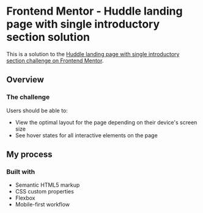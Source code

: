 # Frontend Mentor - Huddle landing page with single introductory section solution

This is a solution to the [Huddle landing page with single introductory section challenge on Frontend Mentor](https://www.frontendmentor.io/challenges/huddle-landing-page-with-a-single-introductory-section-B_2Wvxgi0).

## Overview

### The challenge

Users should be able to:

- View the optimal layout for the page depending on their device's screen size
- See hover states for all interactive elements on the page

## My process

### Built with

- Semantic HTML5 markup
- CSS custom properties
- Flexbox
- Mobile-first workflow
